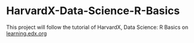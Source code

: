 # HarvardX-Data-Science-R-Basics
 This project will follow the tutorial of HarvardX, Data Science: R Basics on [learning.edx.org](https://www.edx.org/course/data-science-r-basics)
